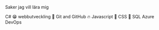 Saker jag vill lära mig

C# 😁
webbutveckling 🏁
Git and GitHub 🔥
Javascript 🥬
CSS 💚
SQL
Azure
DevOps

